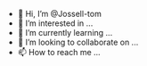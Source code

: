 - 👋 Hi, I’m @Jossell-tom
- 👀 I’m interested in ...
- 🌱 I’m currently learning ...
- 💞️ I’m looking to collaborate on ...
- 📫 How to reach me ...

<!---
Jossell-tom/Jossell-tom is a ✨/

